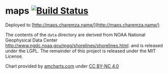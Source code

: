 # maps [![Build Status](https://travis-ci.org/michalc/maps.svg?branch=master)](https://travis-ci.org/michalc/maps)

Deployed to [http://maps.charemza.name/](http://maps.charemza.name/)

The contents of the `data` directory are derived from NOAA National Geophysical Data Center http://www.ngdc.noaa.gov/mgg/shorelines/shorelines.html. and is released under the LGPL. The remainder of this project is released under the MIT License.

Chart provided by [amcharts.com](http://www.amcharts.com/) under [CC BY-NC 4.0](http://creativecommons.org/licenses/by-nc/4.0/)
